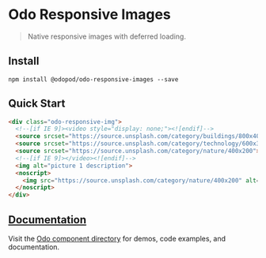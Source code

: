 # Odo Responsive Images

> Native responsive images with deferred loading.

## Install

```shell
npm install @odopod/odo-responsive-images --save
```

## Quick Start

```html
<div class="odo-responsive-img">
  <!--[if IE 9]><video style="display: none;"><![endif]-->
  <source srcset="https://source.unsplash.com/category/buildings/800x400" media="(min-width: 992px)">
  <source srcset="https://source.unsplash.com/category/technology/600x300" media="(min-width: 768px)">
  <source srcset="https://source.unsplash.com/category/nature/400x200">
  <!--[if IE 9]></video><![endif]-->
  <img alt="picture 1 description">
  <noscript>
    <img src="https://source.unsplash.com/category/nature/400x200" alt="picture 1 description">
  </noscript>
</div>
```

## [Documentation][permalink]

Visit the [Odo component directory][permalink] for demos, code examples, and documentation.

[permalink]: https://code.odopod.com/odo-responsive-images/
